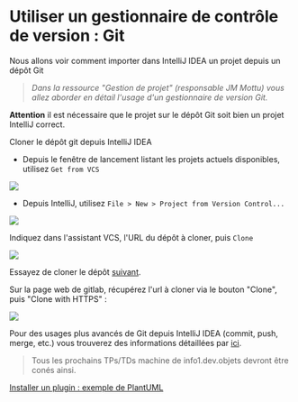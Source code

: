 # Utiliser un gestionnaire de contrôle de version : Git

Nous allons voir comment importer dans IntelliJ IDEA un projet depuis un dépôt Git

> *Dans la ressource "Gestion de projet" (responsable JM Mottu)  vous allez aborder en détail l'usage d'un gestionnaire de version Git.*


__Attention__ il est nécessaire que le projet sur le dépôt Git soit bien un projet IntelliJ correct.


Cloner le dépôt git depuis IntelliJ IDEA

- Depuis le fenêtre de lancement listant les projets actuels disponibles, 
utilisez `Get from VCS` 

![](git_open.png)


- Depuis IntelliJ, utilisez `File > New > Project from Version Control...`

![](git_editor.png)


Indiquez dans l'assistant VCS, l'URL  du dépôt à cloner, puis `Clone`

![](git_url_clone.png)


Essayez de cloner le dépôt [suivant](https://gitlab.univ-nantes.fr/iut.info1.dev.objets/dev.objets.tutoriel.exemple).

Sur la page web de gitlab, récupérez l'url à cloner via le bouton "Clone", puis "Clone with HTTPS" :

![](git_gitlab.png)

Pour des usages plus avancés de Git depuis IntelliJ IDEA (commit, push, merge, etc.) vous trouverez des informations détaillées par [ici](https://www.jetbrains.com/help/idea/set-up-a-git-repository.html#add-remote).

> Tous les prochains TPs/TDs machine de info1.dev.objets devront être conés ainsi.


[Installer un plugin : exemple de PlantUML](plantuml.md)



